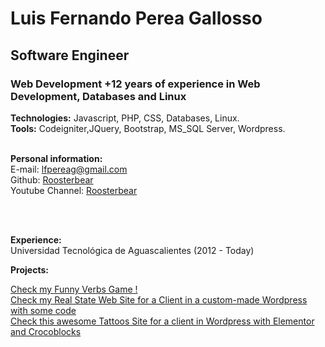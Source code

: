 # Luis Fernando Perea Gallosso
## Software Engineer

### Web Development +12 years of experience in Web Development, Databases and Linux

__Technologies:__ Javascript, PHP, CSS, Databases, Linux. <br/>
__Tools:__ Codeigniter,JQuery, Bootstrap, MS_SQL Server, Wordpress. <br/>
<br/>

__Personal information:__ <br/>
E-mail: lfpereag@gmail.com <br/>
Github: [Roosterbear](https://github.com/Roosterbear) <br/>
Youtube Channel: [Roosterbear](https://www.youtube.com/channel/UC_0PhRYTsbKFNKYytRB30xA) <br/>
<br/>

<br/>

__Experience:__ <br/>
Universidad Tecnológica de Aguascalientes (2012 - Today) <br/>

__Projects:__

[Check my Funny Verbs Game !](https://roosterbear.github.io/funny-verbs/) <br/>
[Check my Real State Web Site for a Client in a custom-made Wordpress with some code](https://www.proyecta-inmobiliaria.com/)<br/>
[Check this awesome Tattoos Site for a client in Wordpress with Elementor and Crocoblocks](https://carpiotattoos.com/) <br/>

<br/>
